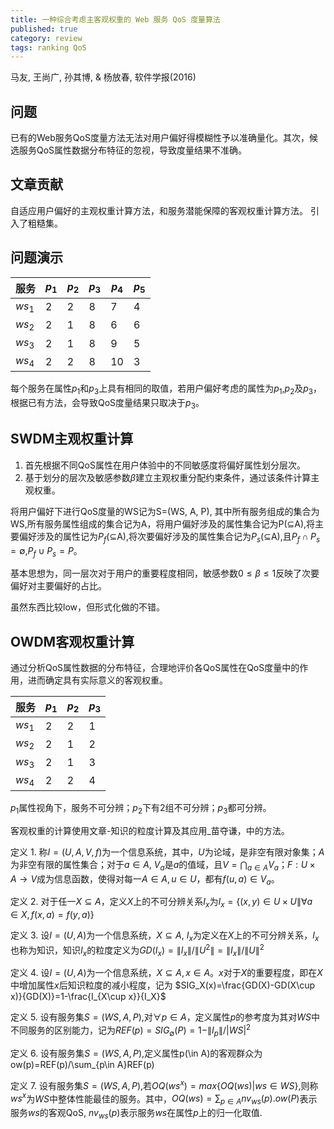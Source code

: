 ```yaml
---
title: 一种综合考虑主客观权重的 Web 服务 QoS 度量算法
published: true
category: review
tags: ranking QoS
---
```

马友, 王尚广, 孙其博, & 杨放春, 软件学报(2016)

## 问题
已有的Web服务QoS度量方法无法对用户偏好得模糊性予以准确量化。其次，候选服务QoS属性数据分布特征的忽视，导致度量结果不准确。

## 文章贡献

自适应用户偏好的主观权重计算方法，和服务潜能保障的客观权重计算方法。
引入了粗糙集。

## 问题演示

服务|$p_1$|$p_2$|$p_3$|$p_4$|$p_5$
-|-|-|-|-|-
$ws_1$|2|2|8|7|4
$ws_2$|2|1|8|6|6
$ws_3$|2|1|8|9|5
$ws_4$|2|2|8|10|3

每个服务在属性$p_1$和$p_3$上具有相同的取值，若用户偏好考虑的属性为$p_1$,$p_2$及$p_3$，根据已有方法，会导致QoS度量结果只取决于$p_3$。


## SWDM主观权重计算

1. 首先根据不同QoS属性在用户体验中的不同敏感度将偏好属性划分层次。
2. 基于划分的层次及敏感参数$\beta$建立主观权重分配约束条件，通过该条件计算主观权重。

将用户偏好下进行QoS度量的WS记为S=(WS, A, P), 其中所有服务组成的集合为WS,所有服务属性组成的集合记为A，将用户偏好涉及的属性集合记为P($\subseteq$A),将主要偏好涉及的属性记为$P_f$($\subseteq$A),将次要偏好涉及的属性集合记为$P_s$($\subseteq$A),且$P_f\cap P_s=\emptyset$,$P_f\cup P_s=P$。


基本思想为，同一层次对于用户的重要程度相同，敏感参数$0\leq\beta\leq 1$反映了次要偏好对主要偏好的占比。

虽然东西比较low，但形式化做的不错。

## OWDM客观权重计算

通过分析QoS属性数据的分布特征，合理地评价各QoS属性在QoS度量中的作用，进而确定具有实际意义的客观权重。

服务|$p_1$|$p_2$|$p_3$
-|-|-|-
$ws_1$|2|2|1
$ws_2$|2|1|2
$ws_3$|2|1|3
$ws_4$|2|2|4

$p_1$属性视角下，服务不可分辨；$p_2$下有2组不可分辨；$p_3$都可分辨。

客观权重的计算使用文章-知识的粒度计算及其应用_苗夺谦，中的方法。

定义 1. 称$I=(U,A,V,f)$为一个信息系统，其中，$U$为论域，是非空有限对象集；$A$为非空有限的属性集合；对于$a\in A$, $V_a$是$a$的值域，且$V=\bigcap_{a\in A}V_a$；$F:U\times A\to V$成为信息函数，使得对每一$A\in A, u\in U$，都有$f(u,a)\in V_a$。

定义 2. 对于任一$X\subseteq A$，定义$X$上的不可分辨关系$I_x$为$I_x=\{(x,y)\in U\times U \| \forall a\in X, f(x,a)=f(y,a)\}$

定义 3. 设$I=(U,A)$为一个信息系统，$X\subseteq A$, $I_x$为定义在$X$上的不可分辨关系，$I_x$也称为知识，知识$I_x$的粒度定义为$GD(I_x)=\|I_x\|/\|U^2\|=\|I_x\|/\|U\|^2$

定义 4. 设$I=(U,A)$为一个信息系统，$X\subseteq A,x\in A$。$x$对于$X$的重要程度，即在$X$中增加属性$x$后知识粒度的减小程度，记为
$SIG_X(x)=\frac{GD(X)-GD(X\cup x)}{GD(X)}=1-\frac{I_{X\cup x}}{I_X}$

定义 5. 设有服务集$S=(WS,A,P)$,对$\forall p \in A$，定义属性$p$的参考度为其对$WS$中不同服务的区别能力，记为$REF(p)=SIG_\emptyset (P)=1-\|I_p\|/|WS|^2$

定义 6. 设有服务集$S=(WS,A,P)$,定义属性p(\in A)的客观群众为 ow(p)=REF(p)/\sum_{p\in A}REF(p)

定义 7. 设有服务集$S=(WS,A,P)$,若$OQ(ws^x)=max\{OQ(ws)|ws\in WS \}$,则称$ws^x$为$WS$中整体性能最佳的服务。其中，$OQ(ws)=\sum_{p\in A} nv_{ws}(p).ow(P)$表示服务$ws$的客观QoS, $nv_{ws}(p)$表示服务$ws$在属性$p$上的归一化取值.

